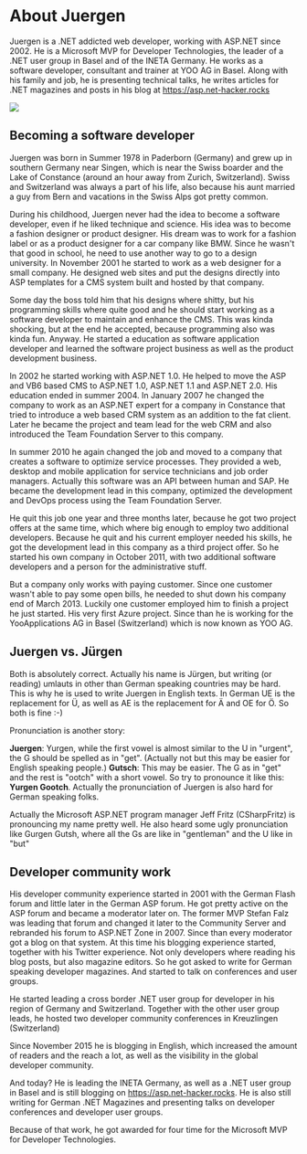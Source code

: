 # About Juergen

Juergen is a .NET addicted web developer, working with ASP.NET since 2002. He is a Microsoft MVP for Developer Technologies, the leader of a .NET user group in Basel and of the INETA Germany. He works as a software developer, consultant and trainer at YOO AG in Basel. Along with his family and job, he is presenting technical talks, he writes articles for .NET magazines and posts in his blog at https://asp.net-hacker.rocks 

![](images/guj.png)

## Becoming a software developer

Juergen was born in Summer 1978 in Paderborn (Germany) and grew up in southern Germany near Singen, which is near the Swiss boarder and the Lake of Constance (around an hour away from Zurich, Switzerland). Swiss and Switzerland was always a part of his life, also because his aunt married a guy from Bern and vacations in the Swiss Alps got pretty common. 

During his childhood, Juergen never had the idea to become a software developer, even if he liked technique and science. His idea was to become a fashion designer or product designer. His dream was to work for a fashion label or as a product designer for a car company like BMW. Since he wasn't that good in school, he need to use another way to go to a design university. In November 2001 he started to work as a web designer for a small company. He designed web sites and put the designs directly into ASP templates for a CMS system built and hosted by that company. 

Some day the boss told him that his designs where shitty, but his programming skills where quite good and he should start working as a software developer to maintain and enhance the CMS. This was kinda shocking, but at the end he accepted, because programming also was kinda fun. Anyway. He started a education as software application developer and learned the software project business as well as the product development business. 

In 2002 he started working with ASP.NET 1.0. He helped to move the ASP and VB6 based CMS to ASP.NET 1.0, ASP.NET 1.1 and ASP.NET 2.0. His education ended in summer 2004. In January 2007 he changed the company to work as an ASP.NET expert for a company in Constance that tried to introduce a web based CRM system as an addition to the fat client. Later he became the project and team lead for the web CRM and also introduced the Team Foundation Server to this company. 

In summer 2010 he again changed the job and moved to a company that creates a software to optimize service processes. They provided a web, desktop and mobile application for service technicians and job order managers. Actually this software was an API between human and SAP. He became the development lead in this company, optimized the development and DevOps process using the Team Foundation Server. 

He quit this job one year and three months later, because he got two project offers at the same time, which where big enough to employ two additional developers. Because he quit and his current employer needed his skills, he got the development lead in this company as a third project offer. So he started his own company in October 2011, with two additional software developers and a person for the administrative stuff. 

But a company only works with paying customer. Since one customer wasn't able to pay some open bills, he needed to shut down his company end of March 2013. Luckily one customer employed him to finish a project he just started. His very first Azure project. Since than he is working for the YooApplications AG in Basel (Switzerland) which is now known as YOO AG.

## Juergen vs. Jürgen

Both is absolutely correct. Actually his name is Jürgen, but writing (or reading) umlauts in other than German speaking countries may be hard. This is why he is used to write Juergen in English texts. In German UE is the replacement for Ü, as well as AE is the replacement for Ä and OE for Ö. So both is fine :-)

Pronunciation is another story: 

**Juergen**: Yurgen, while the first vowel is almost similar to the U in "urgent", the G should be spelled as in "get". (Actually not but this may be easier for English speaking people.) **Gutsch**: This may be easier. The G as in "get" and the rest is "ootch" with a short vowel.  So try to pronounce it like this: **Yurgen Gootch**. Actually the pronunciation of Juergen is also hard for German speaking folks.

Actually the Microsoft ASP.NET program manager Jeff Fritz (CSharpFritz) is pronouncing my name pretty well. He also heard some ugly pronunciation like Gurgen Gutsh, where all the Gs are like in "gentleman" and the U like in "but"

## Developer community work

His developer community experience started in 2001 with the German Flash forum and little later in the German ASP forum. He got pretty active on the ASP forum and became a moderator later on. The former MVP Stefan Falz was leading that forum and changed it later to the Community Server and rebranded his forum to ASP.NET Zone in 2007. Since than every moderator got a blog on that system. At this time his blogging experience started, together with his Twitter experience. Not only developers where reading his blog posts, but also magazine editors. So he got asked to write for German speaking developer magazines. And started to talk on conferences and user groups. 

He started leading a cross border .NET user group for developer in his region of Germany and Switzerland. Together with the other user group leads, he hosted two developer community conferences in Kreuzlingen (Switzerland)

Since November 2015 he is blogging in English, which increased the amount of readers and the reach a lot, as well as the visibility in the global developer community.

And today? He is leading the INETA Germany, as well as a .NET user group in Basel and is still blogging on https://asp.net-hacker.rocks. He is also still writing for German .NET Magazines and presenting talks on developer conferences and developer user groups.

Because of that work, he got awarded for four time for the Microsoft MVP for Developer Technologies.
